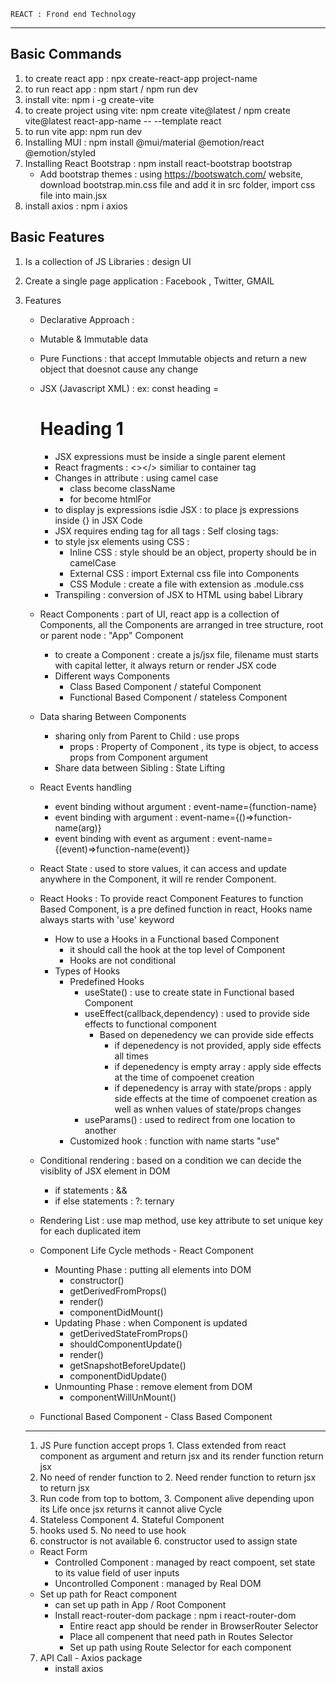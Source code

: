     REACT : Frond end Technology 
------------------------------------

Basic Commands
--------------
1. to create react app : npx create-react-app project-name
2. to run react app : npm start / npm run dev
3. install vite: npm i -g create-vite
4. to create project using vite: npm create vite@latest /
    npm create vite@latest react-app-name -- --template react
5. to run vite app:  npm run dev
6. Installing MUI : npm install @mui/material @emotion/react @emotion/styled
7. Installing React Bootstrap : npm install react-bootstrap bootstrap
    - Add bootstrap themes : using https://bootswatch.com/ website, download bootstrap.min.css file and add it in src folder, import css file into main.jsx
8. install axios : npm i axios

Basic Features
--------------
1. Is a collection of JS Libraries : design UI 
2. Create a single page application : Facebook , Twitter, GMAIL
3. Features
    - Declarative Approach : 
    - Mutable & Immutable data 
    - Pure Functions : that accept Immutable objects and return a new object that doesnot cause any change
    - JSX (Javascript XML) : ex: const heading = <h1>Heading 1</h1>
        - JSX expressions must be inside a single parent element
        - React fragments : <></> similiar to container tag
        - Changes in attribute : using camel case
            - class become className
            - for become htmlFor
        - to display js expressions isdie JSX : to place js expressions inside {} in JSX Code
        - JSX requires ending tag for all tags : Self closing tags: <tag-name/>
        - to style jsx elements using CSS : 
            - Inline CSS : style should be an object, property should be in camelCase
            - External CSS : import External css file into Components
            - CSS Module : create a file with extension as .module.css
        - Transpiling : conversion of JSX to HTML using babel Library
    - React Components : part of UI, react app is a collection of Components, all the Components are arranged in tree structure, root or parent node : "App" Component
        - to create a Component : create a js/jsx file, filename must starts with capital letter, it always return or render JSX code 
        - Different ways Components
            - Class Based Component / stateful Component
            - Functional Based Component / stateless Component
    - Data sharing Between Components
        - sharing only from Parent to Child : use props
            - props : Property of Component  , its type is object, to access props from Component argument
        - Share data between Sibling : State Lifting
    - React Events handling
        - event binding without argument : event-name={function-name}
        - event binding with argument : event-name={()=>function-name(arg)}
        - event binding with event as argument : event-name={(event)=>function-name(event)}
    - React State : used to store values, it can access and update anywhere in the Component, it will re render Component.
    - React Hooks : To provide react Component Features to function Based Component, is a pre defined function in react, Hooks name always starts with 'use' keyword
        - How to use a Hooks in a Functional based Component
            - it should call the hook at the top level of Component
            - Hooks are not conditional
        - Types of Hooks
            - Predefined Hooks
                -   useState() : use to create state in Functional based Component
                -   useEffect(callback,dependency) : used to provide side effects to functional component
                     - Based on depenedency we can provide side effects
                        - if depenedency is not provided, apply side effects all times
                        - if depenedency is empty array : apply side effects at the time of compoenet creation
                        - if depenedency is array with state/props : apply side effects at the time of compoenet creation as well as wnhen values of state/props changes
                -   useParams() : used to redirect from one location to another
            - Customized hook : function with name starts "use"
    - Conditional rendering : based on a condition we can decide the visiblity of JSX element in DOM
        - if statements :  &&
        - if else statements : ?: ternary
    - Rendering List : use map method, use key attribute to set unique key for each duplicated item
    - Component Life Cycle methods - React Component
        - Mounting Phase : putting all elements into DOM
            - constructor()
            - getDerivedFromProps()
            - render()
            - componentDidMount()
        - Updating Phase : when Component is updated
            - getDerivedStateFromProps()
            - shouldComponentUpdate()
            - render()
            - getSnapshotBeforeUpdate()
            - componentDidUpdate()
        - Unmounting Phase : remove element from DOM
            - componentWillUnMount()
            
    - Functional Based Component            - Class Based Component
    --------------------------------    ---------------------------------
    1. JS Pure function accept props    1. Class extended from react component
     as argument and return jsx          and its render function return jsx
    2. No need of render function to    2. Need render function to return jsx
    to return jsx
    3. Run code from top to bottom,     3. Component alive depending upon its Life
    once jsx returns it cannot alive    Cycle
    4. Stateless Component              4. Stateful Component
    5. hooks used                       5. No need to use hook 
    6. constructor is not available     6. constructor used to assign state

    - React Form 
        - Controlled Component : managed by react compoent, set state to its value field of user inputs
        - Uncontrolled Component : managed by Real DOM
    - Set up path for React component
        - can set up path in App / Root Component
        - Install react-router-dom package : npm i react-router-dom
            - Entire react app should be render in BrowserRouter Selector
            - Place all compenent that need path in Routes Selector
            - Set up path using Route Selector for each component
    7. API Call - Axios package
        - install axios
